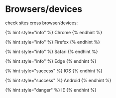 # Browsers/devices

check sites cross browser/devices:

{% hint style="info" %}
Chrome
{% endhint %}

{% hint style="info" %}
Firefox
{% endhint %}

{% hint style="info" %}
Safari
{% endhint %}

{% hint style="info" %}
Edge
{% endhint %}

{% hint style="success" %}
IOS
{% endhint %}

{% hint style="success" %}
Android
{% endhint %}

{% hint style="danger" %}
IE
{% endhint %}



